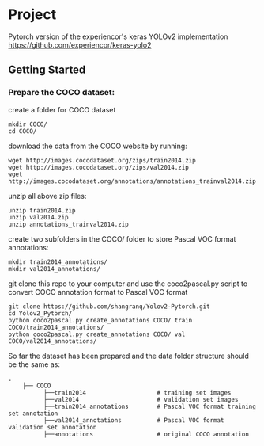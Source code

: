 # Project
Pytorch version of the experiencor's keras YOLOv2 implementation https://github.com/experiencor/keras-yolo2 

## Getting Started

### Prepare the COCO dataset:
create a folder for COCO dataset 
```
mkdir COCO/
cd COCO/
```
download the data from the COCO website by running: 
```
wget http://images.cocodataset.org/zips/train2014.zip 
wget http://images.cocodataset.org/zips/val2014.zip 
wget http://images.cocodataset.org/annotations/annotations_trainval2014.zip 
```
unzip all above zip files:
```
unzip train2014.zip
unzip val2014.zip
unzip annotations_trainval2014.zip 
```
create two subfolders in the COCO/ folder to store Pascal VOC format annotations:
```
mkdir train2014_annotations/ 
mkdir val2014_annotations/
```
git clone this repo to your computer and use the coco2pascal.py script to convert COCO annotation format to Pascal VOC format 
```
git clone https://github.com/shangranq/Yolov2-Pytorch.git
cd Yolov2_Pytorch/
python coco2pascal.py create_annotations COCO/ train COCO/train2014_annotations/ 
python coco2pascal.py create_annotations COCO/ val COCO/val2014_annotations/  
```

So far the dataset has been prepared and the data folder structure should be the same as:
```
.
    ├── COCO
          ├──train2014                    # training set images
          ├──val2014                      # validation set images
          ├──train2014_annotations        # Pascal VOC format training set annotation
          ├──val2014_annotations          # Pascal VOC format validation set annotation 
          ├──annotations                  # original COCO annotation 
    
``` 






